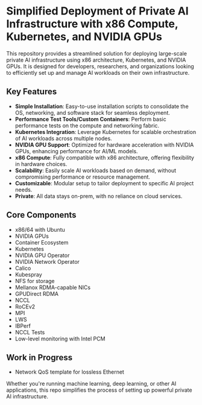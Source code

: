 # Simplified Deployment of Private AI Infrastructure with x86 Compute, Kubernetes, and NVIDIA GPUs

This repository provides a streamlined solution for deploying large-scale private AI infrastructure using x86 architecture, Kubernetes, and NVIDIA GPUs. It is designed for developers, researchers, and organizations looking to efficiently set up and manage AI workloads on their own infrastructure.

## Key Features
- **Simple Installation**: Easy-to-use installation scripts to consolidate the OS, networking, and software stack for seamless deployment.
- **Performance Test Tools/Custom Containers**: Perform basic performance tests on the compute and networking fabric.
- **Kubernetes Integration**: Leverage Kubernetes for scalable orchestration of AI workloads across multiple nodes.
- **NVIDIA GPU Support**: Optimized for hardware acceleration with NVIDIA GPUs, enhancing performance for AI/ML models.
- **x86 Compute**: Fully compatible with x86 architecture, offering flexibility in hardware choices.
- **Scalability**: Easily scale AI workloads based on demand, without compromising performance or resource management.
- **Customizable**: Modular setup to tailor deployment to specific AI project needs.
- **Private**: All data stays on-prem, with no reliance on cloud services.

## Core Components
- x86/64 with Ubuntu
- NVIDIA GPUs
- Container Ecosystem
- Kubernetes
- NVIDIA GPU Operator
- NVIDIA Network Operator
- Calico
- Kubespray
- NFS for storage
- Mellanox RDMA-capable NICs
- GPUDirect RDMA
- NCCL
- RoCEv2
- MPI
- LWS
- IBPerf
- NCCL Tests
- Low-level monitoring with Intel PCM

## Work in Progress
- Network QoS template for lossless Ethernet

Whether you're running machine learning, deep learning, or other AI applications, this repo simplifies the process of setting up powerful private AI infrastructure.
